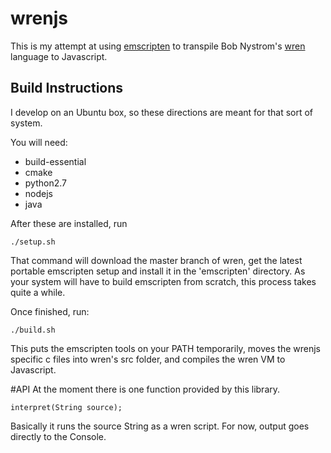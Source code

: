 # wrenjs
This is my attempt at using [emscripten](http://kripken.github.io/emscripten-site/)
to transpile Bob Nystrom's [wren](http://munificent.github.io/wren/) language to Javascript.

## Build Instructions
I develop on an Ubuntu box, so these directions are meant for that sort of system.

You will need:
- build-essential
- cmake
- python2.7
- nodejs
- java

After these are installed, run

    ./setup.sh

That command will download the master branch of wren, get the latest portable emscripten setup and install it in the 'emscripten' directory. As your system will have to build emscripten from scratch, this process takes quite a while.


Once finished, run:

    ./build.sh
This puts the emscripten tools on your PATH temporarily, moves the wrenjs specific c files into wren's src folder, and compiles the wren VM to Javascript.


#API
At the moment there is one function provided by this library.

    interpret(String source);
Basically it runs the source String as a wren script. For now, output goes directly to the Console.
